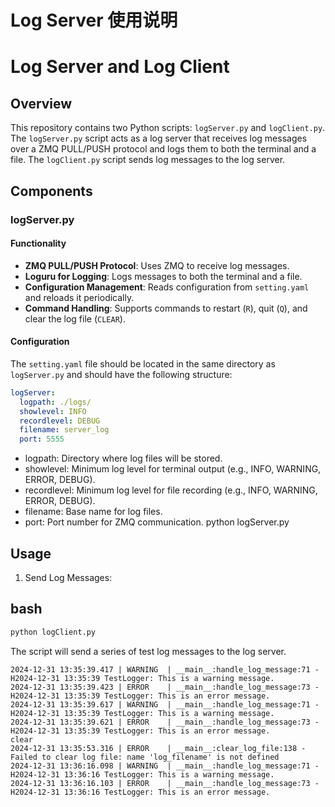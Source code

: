 # Log Server 使用说明

# Log Server and Log Client

## Overview

This repository contains two Python scripts: `logServer.py` and `logClient.py`. The `logServer.py` script acts as a log server that receives log messages over a ZMQ PULL/PUSH protocol and logs them to both the terminal and a file. The `logClient.py` script sends log messages to the log server.

## Components

### logServer.py

#### Functionality

- **ZMQ PULL/PUSH Protocol**: Uses ZMQ to receive log messages.
- **Loguru for Logging**: Logs messages to both the terminal and a file.
- **Configuration Management**: Reads configuration from `setting.yaml` and reloads it periodically.
- **Command Handling**: Supports commands to restart (`R`), quit (`Q`), and clear the log file (`CLEAR`).

#### Configuration

The `setting.yaml` file should be located in the same directory as `logServer.py` and should have the following structure:

```yaml
logServer:
  logpath: ./logs/
  showlevel: INFO
  recordlevel: DEBUG
  filename: server_log
  port: 5555
```
- logpath: Directory where log files will be stored.
- showlevel: Minimum log level for terminal output (e.g., INFO, WARNING, ERROR, DEBUG).
- recordlevel: Minimum log level for file recording (e.g., INFO, WARNING, ERROR, DEBUG).
- filename: Base name for log files.
- port: Port number for ZMQ communication.
  python logServer.py


## Usage
1. Send Log Messages:

bash
---
```bash
python logClient.py
```
The script will send a series of test log messages to the log server.

 ```log 
2024-12-31 13:35:39.417 | WARNING  | __main__:handle_log_message:71 - H2024-12-31 13:35:39 TestLogger: This is a warning message. 
2024-12-31 13:35:39.423 | ERROR    | __main__:handle_log_message:73 - H2024-12-31 13:35:39 TestLogger: This is an error message. 
2024-12-31 13:35:39.617 | WARNING  | __main__:handle_log_message:71 - H2024-12-31 13:35:39 TestLogger: This is a warning message. 
2024-12-31 13:35:39.621 | ERROR    | __main__:handle_log_message:73 - H2024-12-31 13:35:39 TestLogger: This is an error message. 
clear
2024-12-31 13:35:53.316 | ERROR    | __main__:clear_log_file:138 - Failed to clear log file: name 'log_filename' is not defined
2024-12-31 13:36:16.098 | WARNING  | __main__:handle_log_message:71 - H2024-12-31 13:36:16 TestLogger: This is a warning message. 
2024-12-31 13:36:16.103 | ERROR    | __main__:handle_log_message:73 - H2024-12-31 13:36:16 TestLogger: This is an error message. 